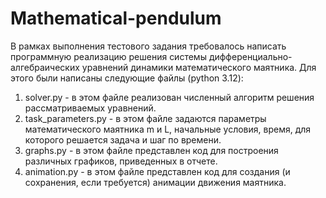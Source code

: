 # Mathematical-pendulum
В рамках выполнения тестового задания требовалось написать программную реализацию решения системы 
дифференциально-алгебраических уравнений динамики математического маятника. 
Для этого были написаны следующие файлы (python 3.12):
1) solver.py - в этом файле реализован численный алгоритм решения рассматриваемых уравнений.
2) task_parameters.py - в этом файле задаются параметры математического маятника m и L, начальные условия, 
время, для которого решается задача и шаг по времени.
3) graphs.py - в этом файле представлен код для построения различных графиков, приведенных в отчете.
4) animation.py - в этом файле представлен код для создания (и сохранения, если требуется) анимации движения 
маятника. 